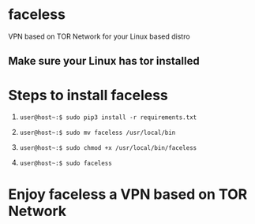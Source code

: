 # faceless
VPN based on TOR Network for your Linux based distro

## Make sure your Linux has tor installed

# Steps to install faceless

1.  `user@host~:$ sudo pip3 install -r requirements.txt`

2.  `user@host~:$ sudo mv faceless /usr/local/bin`

3.  `user@host~:$ sudo chmod +x /usr/local/bin/faceless`

4.  `user@host~:$ sudo faceless`

# Enjoy faceless a VPN based on TOR Network

